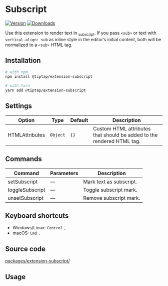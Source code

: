 # Subscript
[![Version](https://img.shields.io/npm/v/@tiptap/extension-subscript.svg?label=version)](https://www.npmjs.com/package/@tiptap/extension-subscript)
[![Downloads](https://img.shields.io/npm/dm/@tiptap/extension-subscript.svg)](https://npmcharts.com/compare/@tiptap/extension-subscript?minimal=true)

Use this extension to render text in <sub>subscript</sub>. If you pass `<sub>` or text with `vertical-align: sub` as inline style in the editor’s initial content, both will be normalized to a `<sub>` HTML tag.

## Installation
```bash
# with npm
npm install @tiptap/extension-subscript

# with Yarn
yarn add @tiptap/extension-subscript
```

## Settings
| Option         | Type     | Default | Description                                                           |
| -------------- | -------- | ------- | --------------------------------------------------------------------- |
| HTMLAttributes | `Object` | `{}`    | Custom HTML attributes that should be added to the rendered HTML tag. |

## Commands
| Command         | Parameters | Description               |
| --------------- | ---------- | ------------------------- |
| setSubscript    | —          | Mark text as subscript. |
| toggleSubscript | —          | Toggle subscript mark.  |
| unsetSubscript  | —          | Remove subscript mark.  |

## Keyboard shortcuts
* Windows/Linux: `Control`&nbsp;`,`
* macOS: `Cmd`&nbsp;`,`

## Source code
[packages/extension-subscript/](https://github.com/ueberdosis/tiptap/blob/main/packages/extension-subscript/)

## Usage
<tiptap-demo name="Marks/Subscript"></tiptap-demo>
